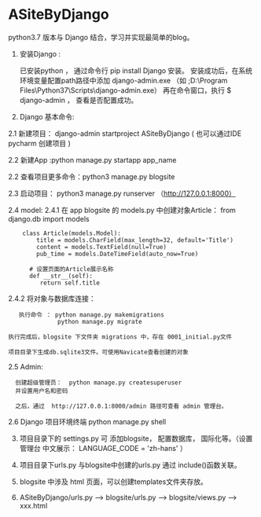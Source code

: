 # ASiteByDjango

python3.7 版本与 Django 结合，学习并实现最简单的blog。

1. 安装Django :
  
   已安装python ， 通过命令行 pip install Django 安装。
   安装成功后，在系统环境变量配置path路径中添加  django-admin.exe （如 ;D:\Program Files\Python37\Scripts\django-admin.exe）
   再在命令窗口，执行  $ django-admin ， 查看是否配置成功。
 
2. Django 基本命令:

  2.1 新建项目：
        django-admin startproject ASiteByDjango
        ( 也可以通过IDE pycharm 创建项目 )
  
  2.2 新建App :python manage.py startapp app_name
  
  2.2 查看项目更多命令：python3 manage.py blogsite
  
  2.3 启动项目：  python3 manage.py runserver （http://127.0.0.1:8000）
  
  2.4 model: 
    2.4.1 在 app blogsite 的 models.py 中创建对象Article：
        from django.db import models


        class Article(models.Model):
            title = models.CharField(max_length=32, default='Title')
            content = models.TextField(null=True)
            pub_time = models.DateTimeField(auto_now=True)

          # 设置页面的Article展示名称
          def __str__(self):
             return self.title
          
   2.4.2 将对象与数据库连接：
       
       执行命令 ： python manage.py makemigrations
                  python manage.py migrate
    
    执行完成后，blogsite 下文件夹 migrations 中，存在 0001_initial.py文件
     
    项目目录下生成db.sqlite3文件。可使用Navicate查看创建的对象
     
   2.5 Admin:
      
      创建超级管理员：  python manage.py createsuperuser
      并设置用户名和密码
      
      之后，通过  http://127.0.0.1:8000/admin 路径可查看 admin 管理台。
    
  2.6 Django 项目环境终端
        python manage.py shell
      
 3. 项目目录下的 settings.py  可 添加blogsite， 配置数据库， 国际化等。（设置管理台 中文展示： LANGUAGE_CODE = 'zh-hans' ）
   
 4. 项目目录下urls.py 与blogsite中创建的urls.py 通过 include()函数关联。
   
 5.  blogsite 中涉及 html 页面，可以创建templates文件夹存放。
  
 6. ASiteByDjango/urls.py ——> blogsite/urls.py ——>  blogsite/views.py ——> xxx.html  
      
      
      
      
      
